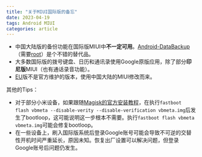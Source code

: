 ```yaml
---
title: "关于MIUI国际版的备忘"
date: 2023-04-19
tags: Android MIUI
categories: article
---
```


* 中国大陆版的备份功能在国际版MIUI中**不一定可用**。[Android-DataBackup](https://github.com/XayahSuSuSu/Android-DataBackup)（需要[root](https://github.com/topjohnwu/Magisk)）是个不错的替代品。
* 大多数国际版的拨号键盘、日历和通讯录使用Google原版应用，除了部分**印尼版**MIUI（也有通话录音功能）。
* [EU](https://xiaomi.eu/community/)版不是官方维护的版本，使用中国大陆的MIUI修改而来。

其他的Tips：

* 对于部分小米设备，如果跟随[Magisk的官方安装教程](https://topjohnwu.github.io/Magisk/install.html)，在执行`fastboot flash vbmeta --disable-verity --disable-verification vbmeta.img`后发生了bootloop，这可能说明这一步根本不需要。执行`fastboot flash vbmeta vbmeta.img`可能会修复bootloop。
* 在一些设备上，刷入国际版系统后登录Google账号可能会导致不可逆的交替性开机时间严重延长，原因未知。恢复出厂设置可以解决问题，但登录Google账号后问题仍发生。
